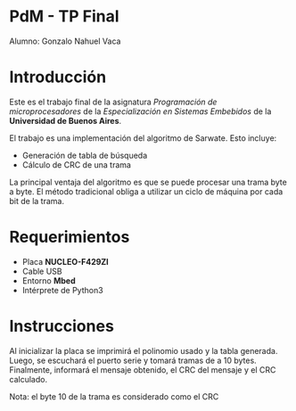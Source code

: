 PdM - TP Final
==============

Alumno: Gonzalo Nahuel Vaca

# Introducción

Este es el trabajo final de la asignatura *Programación de microprocesadores* de la *Especialización en Sistemas Embebidos* de la **Universidad de Buenos Aires**.

El trabajo es una implementación del algoritmo de Sarwate. Esto incluye:

* Generación de tabla de búsqueda
* Cálculo de CRC de una trama

La principal ventaja del algoritmo es que se puede procesar una trama byte a byte. El método tradicional obliga a utilizar un ciclo de máquina por cada bit de la trama.

# Requerimientos

* Placa **NUCLEO-F429ZI**
* Cable USB
* Entorno **Mbed**
* Intérprete de Python3

# Instrucciones

Al inicializar la placa se imprimirá el polinomio usado y la tabla generada.
Luego, se escuchará el puerto serie y tomará tramas de a 10 bytes.
Finalmente, informará el mensaje obtenido, el CRC del mensaje y el CRC calculado.

Nota: el byte 10 de la trama es considerado como el CRC
